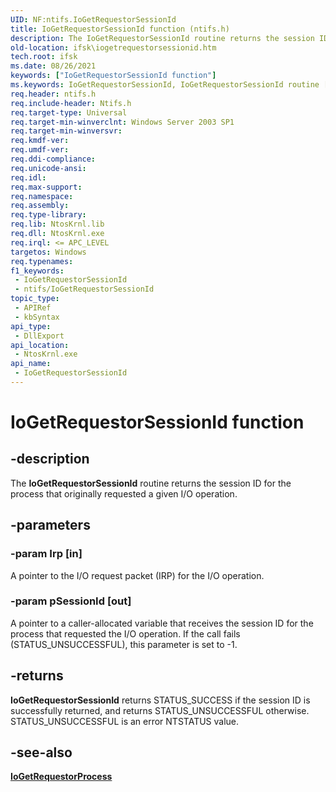 ```yaml
---
UID: NF:ntifs.IoGetRequestorSessionId
title: IoGetRequestorSessionId function (ntifs.h)
description: The IoGetRequestorSessionId routine returns the session ID for the process that originally requested a given I/O operation.
old-location: ifsk\iogetrequestorsessionid.htm
tech.root: ifsk
ms.date: 08/26/2021
keywords: ["IoGetRequestorSessionId function"]
ms.keywords: IoGetRequestorSessionId, IoGetRequestorSessionId routine [Installable File System Drivers], ifsk.iogetrequestorsessionid, ioref_fe60ee3b-1b5b-4d9c-a4f2-456e05575349.xml, ntifs/IoGetRequestorSessionId
req.header: ntifs.h
req.include-header: Ntifs.h
req.target-type: Universal
req.target-min-winverclnt: Windows Server 2003 SP1
req.target-min-winversvr: 
req.kmdf-ver: 
req.umdf-ver: 
req.ddi-compliance: 
req.unicode-ansi: 
req.idl: 
req.max-support: 
req.namespace: 
req.assembly: 
req.type-library: 
req.lib: NtosKrnl.lib
req.dll: NtosKrnl.exe
req.irql: <= APC_LEVEL
targetos: Windows
req.typenames: 
f1_keywords:
 - IoGetRequestorSessionId
 - ntifs/IoGetRequestorSessionId
topic_type:
 - APIRef
 - kbSyntax
api_type:
 - DllExport
api_location:
 - NtosKrnl.exe
api_name:
 - IoGetRequestorSessionId
---
```


# IoGetRequestorSessionId function

## -description

The **IoGetRequestorSessionId** routine returns the session ID for the process that originally requested a given I/O operation.

## -parameters

### -param Irp [in]

A pointer to the I/O request packet (IRP) for the I/O operation.

### -param pSessionId [out]

A pointer to a caller-allocated variable that receives the session ID for the process that requested the I/O operation. If the call fails (STATUS_UNSUCCESSFUL), this parameter is set to -1.

## -returns

**IoGetRequestorSessionId** returns STATUS_SUCCESS if the session ID is successfully returned, and returns STATUS_UNSUCCESSFUL otherwise. STATUS_UNSUCCESSFUL is an error NTSTATUS value.

## -see-also

[**IoGetRequestorProcess**](nf-ntifs-iogetrequestorprocess.md)
